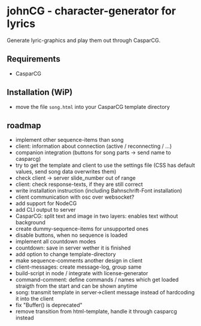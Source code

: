 # johnCG - character-generator for lyrics
Generate lyric-graphics and play them out through CasparCG.

## Requirements
- CasparCG

## Installation (WiP)
- move the file `song.html` into your CasparCG template directory

## roadmap
- implement other sequence-items than song
- client: information about connection (active / reconnecting / ...)
- companion integration (buttons for song parts -> send name to casparcg)
- try to get the template and client to use the settings file (CSS has default values, send song data overwrites them)
- check client -> server slide_number out of range
- client: check response-texts, if they are still correct
- write installation instruction (including Bahnschrift-Font installation)
- client communication with osc over websocket?
- add support for NodeCG
- add CLI output to server
- CasparCG: split text and image in two layers: enables text without background
- create dummy-sequence-items for unsupported ones
- disable buttons, when no sequence is loaded
- implement all countdown modes
- countdown: save in server wether it is finished
- add option to change template-directory
- make sequence-comments another design in client
- client-messages: create message-log, group same
- build-script in node / integrate with license-generator
- command-comment: define commands / names which get loaded straigth from the start and can be shown anytime
- song: transmit template in server->client message instead of hardcoding it into the client
- fix "Buffer() is deprecated"
- remove transition from html-template, handle it through casparcg instead